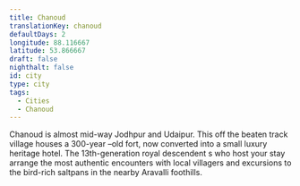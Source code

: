 ```yaml
---
title: Chanoud
translationKey: chanoud
defaultDays: 2
longitude: 88.116667
latitude: 53.866667
draft: false
nighthalt: false
id: city
type: city
tags:
  - Cities
  - Chanoud
---
```

Chanoud is almost mid-way Jodhpur and Udaipur. This off the beaten track village houses a 300-year –old fort, now converted into a small luxury heritage hotel. The  13th-generation royal descendent s who host your stay arrange the most authentic encounters with local villagers and  excursions to the bird-rich saltpans in the nearby Aravalli foothills.